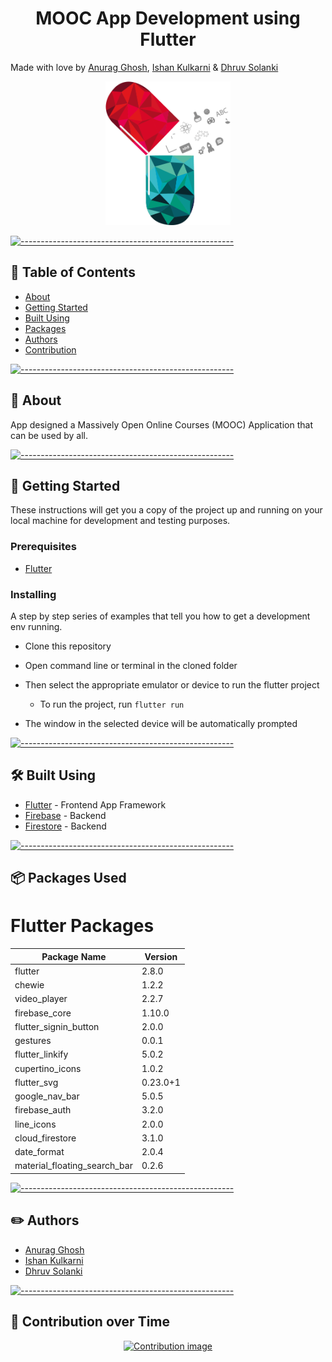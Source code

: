 <h1 align="center">MOOC App Development using Flutter </h1>
<p> Made with love by <a href="https://www.linkedin.com/in/anurag-g-a01531198/" target="_blank">Anurag Ghosh</a>, <a href="https://www.linkedin.com/in/kulkarniishan/" target="_blank">Ishan Kulkarni</a> & <a href="https://www.linkedin.com/in/dhruv-solanki-4a3a491b2/" target="_blank">Dhruv Solanki</a></p>

<p align="center">
 <img width=200px src="assets\logo\logo-no-glow.png"  alt="Project logo" style='background-color: white'></a>
</p>

[![-----------------------------------------------------](https://raw.githubusercontent.com/andreasbm/readme/master/assets/lines/colored.png)](#-table-of-contents)

## 📝 Table of Contents

- [About](#about)
- [Getting Started ](#getting_started)
- [Built Using](#built_using)
- [Packages](#packages)
- [Authors](#authors)
- [Contribution](#contribution)

[![-----------------------------------------------------](https://raw.githubusercontent.com/andreasbm/readme/master/assets/lines/colored.png)](#-about-a-name--abouta)

## 🧐 About <a name = "about"></a>

App designed a Massively Open Online Courses (MOOC) Application that can be used by all.
<br>

[![-----------------------------------------------------](https://raw.githubusercontent.com/andreasbm/readme/master/assets/lines/colored.png)](#-getting-started-a-name--getting_starteda)

## 🏁 Getting Started <a name = "getting_started"></a>

These instructions will get you a copy of the project up and running on your local machine for development and testing purposes.

### Prerequisites

- [Flutter](https://flutter.dev/)

### Installing

A step by step series of examples that tell you how to get a development env running.

- Clone this repository
- Open command line or terminal in the cloned folder
- Then select the appropriate emulator or device to run the flutter project

  - To run the project, run `flutter run`

- The window in the selected device will be automatically prompted

[![-----------------------------------------------------](https://raw.githubusercontent.com/andreasbm/readme/master/assets/lines/colored.png)](#-built-using-a-name--built_usinga)

## :hammer_and_wrench: Built Using <a name = "built_using"></a>

- [Flutter](https://flutter.dev/) - Frontend App Framework
- [Firebase](https://firebase.google.com/) - Backend
- [Firestore](https://firebase.google.com/docs/firestore) - Backend

[![-----------------------------------------------------](https://raw.githubusercontent.com/andreasbm/readme/master/assets/lines/colored.png)](#-authors-a-name--authorsa)

## 📦 Packages Used <a name = "packages"></a>

<h1>Flutter Packages</h1>

| Package Name     | Version |
| ----------- | ----------- |
| flutter    |   2.8.0    |
|chewie |1.2.2|
|video_player |2.2.7|
|firebase_core| 1.10.0|
|flutter_signin_button| 2.0.0|
|gestures|0.0.1|
|flutter_linkify|5.0.2|
|cupertino_icons|1.0.2|
|flutter_svg|0.23.0+1|
|google_nav_bar|5.0.5|
|firebase_auth|3.2.0
|line_icons|2.0.0|
|cloud_firestore| 3.1.0|
|date_format|2.0.4|
|material_floating_search_bar| 0.2.6|


[![-----------------------------------------------------](https://raw.githubusercontent.com/andreasbm/readme/master/assets/lines/colored.png)](#-authors-a-name--authorsa)

## :pencil2: Authors <a name="authors"></a>

- [Anurag Ghosh](https://www.linkedin.com/in/kulkarniishan)
- [Ishan Kulkarni](https://www.linkedin.com/in/anurag-g-a01531198)
- [Dhruv Solanki](https://www.linkedin.com/in/dhruv-solanki-4a3a491b2/)

[![-----------------------------------------------------](https://raw.githubusercontent.com/andreasbm/readme/master/assets/lines/colored.png)](#-built-using-a-name--built_usinga)
## :brain: Contribution over Time <a name="contribution"></a>
<div align="center">
 <a href="https://www.apiseven.com/en/contributor-graph?chart=contributorOverTime&repo=kulkarniishan/MOOC-App">
  <img src="https://contributor-graph-api.apiseven.com/contributors-svg?chart=contributorOverTime&repo=kulkarniishan/MOOC-App" alt="Contribution image"/>
 </a>
</div>
